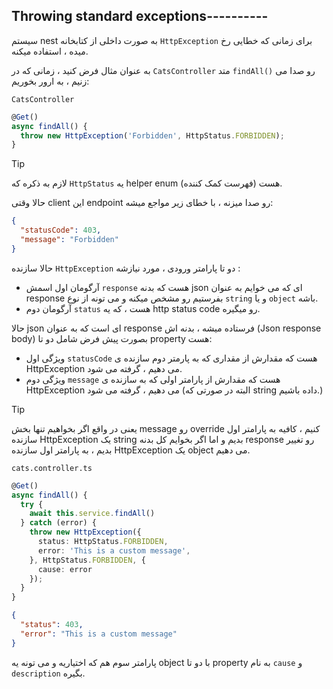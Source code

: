## Throwing standard exceptions----------

سیستم nest به صورت داخلی از کتابخانه `HttpException` برای زمانی که خطایی رخ میده ، استفاده میکنه.

به عنوان مثال فرض کنید ، زمانی که در `CatsController` متد `findAll()` رو صدا می زنیم ، به ارور بخوریم:

`CatsController`
```typescript
@Get()
async findAll() {
  throw new HttpException('Forbidden', HttpStatus.FORBIDDEN);
}
```

>[!tip]
  >لازم به ذکره که `HttpStatus` یه helper enum (فهرست کمک کننده) هست.

حالا وقتی client این endpoint رو صدا میزنه ، با خطای زیر مواجع میشه:

```json
{
  "statusCode": 403,
  "message": "Forbidden"
}
```

حالا سازنده `HttpException` دو تا پارامتر ورودی ، مورد نیازشه :
- آرگومان اول اسمش `response` هست که بدنه json ای که می خوایم به عنوان response بفرستیم رو مشخص میکنه و می تونه از نوع `string` و یا `object` باشه.
- آرگومان دوم `status` هست ، که یه http status code رو میگیره.

حالا  json ای است که به عنوان response فرستاده میشه ، بدنه اش (Json response body) بصورت پیش فرض شامل دو تا property هست:
- ویژگی اول `statusCode` هست که مقدارش  از مقداری که به پارمتر دوم سازنده ی HttpException می دهیم ، گرفته می شود.
- ویژگی دوم `message` هست که مقدارش از پارامتر اولی که به سازنده ی HttpException می دهیم ، گرفته می شود (البته در صورتی که string داده باشیم.)

>[!tip]
>یعنی در واقع اگر بخواهیم تنها بخش message رو override کنیم ، کافیه به پارامتر اول سازنده HttpException یک string بدیم و اما اگر بخوایم کل بدنه response رو تغییر بدیم ، به  پارامتر اول سازنده HttpException یک object می دهیم.

`cats.controller.ts`
```typescript
@Get()
async findAll() {
  try {
    await this.service.findAll()
  } catch (error) { 
    throw new HttpException({
      status: HttpStatus.FORBIDDEN,
      error: 'This is a custom message',
    }, HttpStatus.FORBIDDEN, {
      cause: error
    });
  }
}
```

```json
{
  "status": 403,
  "error": "This is a custom message"
}
```

پارامتر سوم هم که اختیاریه و می تونه یه object با دو تا property به نام `cause` و `description` بگیره.
